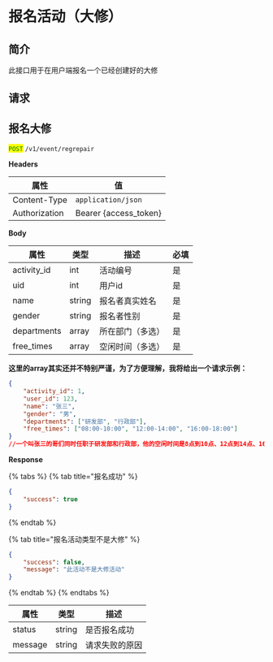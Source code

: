 # 报名活动（大修）

## 简介

此接口用于在用户端报名一个已经创建好的大修

## &#x20;请求

## 报名大修

<mark style="color:green;">`POST`</mark> `/v1/event/regrepair`

**Headers**

| 属性            | 值                      |
| ------------- | ---------------------- |
| Content-Type  | `application/json`     |
| Authorization | Bearer {access\_token} |

**Body**

| 属性           | 类型     | 描述       | 必填 |
| ------------ | ------ | -------- | -- |
| activity\_id | int    | 活动编号     | 是  |
| uid          | int    | 用户id     | 是  |
| name         | string | 报名者真实姓名  | 是  |
| gender       | string | 报名者性别    | 是  |
| departments  | array  | 所在部门（多选） | 是  |
| free\_times  | array  | 空闲时间（多选） | 是  |

**这里的array其实还并不特别严谨，为了方便理解，我将给出一个请求示例：**

```json
{
    "activity_id": 1,
    "user_id": 123,
    "name": "张三",
    "gender": "男",
    "departments": ["研发部", "行政部"],
    "free_times": ["08:00-10:00", "12:00-14:00", "16:00-18:00"]
}
//一个叫张三的哥们同时任职于研发部和行政部，他的空闲时间是8点到10点、12点到14点、16点到18点
```



**Response**

{% tabs %}
{% tab title="报名成功" %}
```json
{
	"success": true
}
```
{% endtab %}

{% tab title="报名活动类型不是大修" %}
```json
{
	"success": false,
	"message": "此活动不是大修活动"
}
```
{% endtab %}
{% endtabs %}

| 属性      | 类型     | 描述      |
| ------- | ------ | ------- |
| status  | string | 是否报名成功  |
| message | string | 请求失败的原因 |
